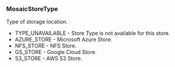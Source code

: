 ### MosaicStoreType
Type of storage location.

- TYPE_UNAVAILABLE - Store Type is not available for this store.
- AZURE_STORE - Microsoft Azure Store.
- NFS_STORE - NFS Store.
- GS_STORE - Google Cloud Store.
- S3_STORE - AWS S3 Store.
